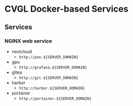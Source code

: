 # CVGL Docker-based Services

## Services

### NGINX web service
- nextcloud
    - `http://pan.${SERVER_DOMAIN}`
- gpu
    - `http://grafana.${SERVER_DOMAIN}`
- gitea
    - `http://git.${SERVER_DOMAIN}`
- harbor
    - `http://harbor.${SERVER_DOMAIN}`
- portainer
    - `http://portainer.${SERVER_DOMAIN}`
